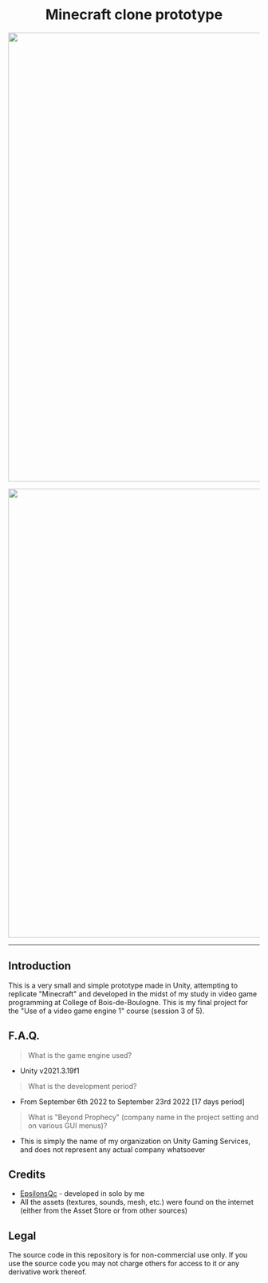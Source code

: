 <h1 align="center">Minecraft clone prototype</h1>
<p align="center"><img width="900" src="https://user-images.githubusercontent.com/11299907/221444088-35ff8392-9b13-4c9b-98cc-d69afe04e2a1.png"></p>
<p align="center"><img width="900" src="https://user-images.githubusercontent.com/11299907/221443951-353ad878-f39b-4e2f-ac88-0c3487dc03ef.png"></p>

---

## Introduction
This is a very small and simple prototype made in Unity, attempting to replicate "Minecraft" and developed in the midst of my study in video game programming at College of Bois-de-Boulogne. This is my final project for the "Use of a video game engine 1" course (session 3 of 5).

## F.A.Q.

> What is the game engine used?
- Unity v2021.3.19f1

> What is the development period?
- From September 6th 2022 to September 23rd 2022 [17 days period]

> What is "Beyond Prophecy" (company name in the project setting and on various GUI menus)?
- This is simply the name of my organization on Unity Gaming Services, and does not represent any actual company whatsoever

## Credits
- [EpsilonsQc](https://github.com/EpsilonsQc) - developed in solo by me
- All the assets (textures, sounds, mesh, etc.) were found on the internet (either from the Asset Store or from other sources)

## Legal
The source code in this repository is for non-commercial use only. If you use the source code you may not charge others for access to it or any derivative work thereof.
